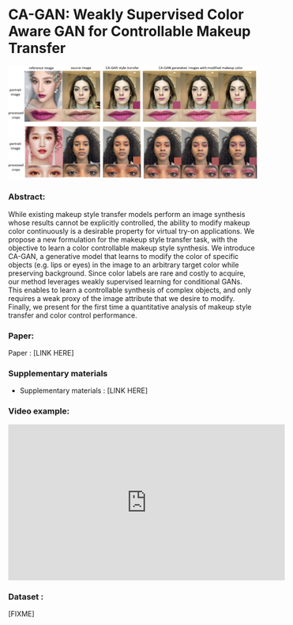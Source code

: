 # CA-GAN: Weakly Supervised Color Aware GAN for Controllable Makeup Transfer

![example_style_transfer](images/full_face_shades.png)

### Abstract:
While existing makeup style transfer models perform an image synthesis whose results cannot be explicitly controlled, the ability to modify makeup color continuously is a desirable property for virtual try-on applications. We propose a new formulation for the makeup style transfer task, with the objective to learn a color controllable makeup style synthesis. 
We introduce CA-GAN, a generative model that learns to modify the color of specific objects (e.g. lips or eyes) in the image to an arbitrary target color while preserving background. 
Since color labels are rare and costly to acquire, our method leverages
weakly supervised learning for conditional GANs. This enables to learn a controllable synthesis of complex objects, and only requires a weak proxy of the image attribute that we desire to modify.
Finally, we present for the first time a quantitative analysis of makeup style transfer and color control performance.

### Paper:
Paper : [LINK HERE]

### Supplementary materials

- Supplementary materials : [LINK HERE]

### Video example:

<iframe style="display: block; margin: auto;" width="560" height="315" src="https://www.youtube.com/embed/s2-sbaDaMx0" frameborder="0" allow="accelerometer; autoplay; encrypted-media; gyroscope; picture-in-picture" allowfullscreen></iframe>

### Dataset : 

[FIXME]
